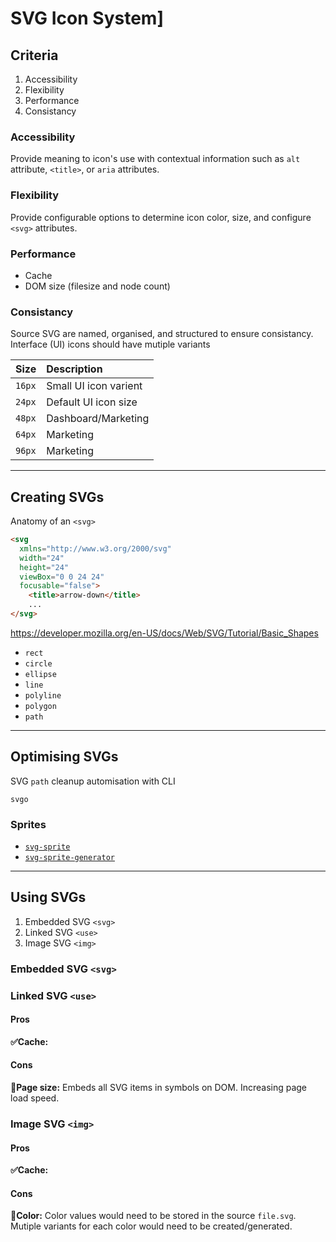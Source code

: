 # SVG Icon System]

## Criteria 

1. Accessibility
2. Flexibility
3. Performance
4. Consistancy

### Accessibility

Provide meaning to icon's use with contextual information such as `alt` attribute, `<title>`, or `aria` attributes.

### Flexibility

Provide configurable options to determine icon color, size, and configure `<svg>` attributes.

### Performance

- Cache
- DOM size (filesize and node count)

### Consistancy

Source SVG are named, organised, and structured to ensure consistancy. Interface (UI) icons should have mutiple variants 

| Size   | Description           |
| :----- | :-------------------- |
| `16px` | Small UI icon varient |
| `24px` | Default UI icon size  |
| `48px` | Dashboard/Marketing   |
| `64px` | Marketing             |
| `96px` | Marketing             |

***

## Creating SVGs

Anatomy of an `<svg>`

```html
<svg 
  xmlns="http://www.w3.org/2000/svg"
  width="24" 
  height="24" 
  viewBox="0 0 24 24"
  focusable="false">
    <title>arrow-down</title>
    ...
</svg>
```

https://developer.mozilla.org/en-US/docs/Web/SVG/Tutorial/Basic_Shapes

- `rect`
- `circle`
- `ellipse`
- `line`
- `polyline`
- `polygon`
- `path`

***

## Optimising SVGs

SVG `path` cleanup automisation with CLI 

`svgo` 

### Sprites



- [`svg-sprite`](https://www.npmjs.com/package/svg-sprite)
- [`svg-sprite-generator`](https://www.npmjs.com/package/svg-sprite-generator)

*** 

## Using SVGs

1. Embedded SVG `<svg>`
2. Linked SVG `<use>`
3. Image SVG `<img>`


### Embedded SVG `<svg>`



### Linked SVG `<use>`

#### Pros

**✅Cache:** 

#### Cons

**🚫Page size:** Embeds all SVG items in symbols on DOM. Increasing page load speed.

### Image SVG `<img>`

#### Pros

**✅Cache:** 

#### Cons

**🚫Color:** Color values would need to be stored in the source `file.svg`. Mutiple variants for each color would need to be created/generated.
